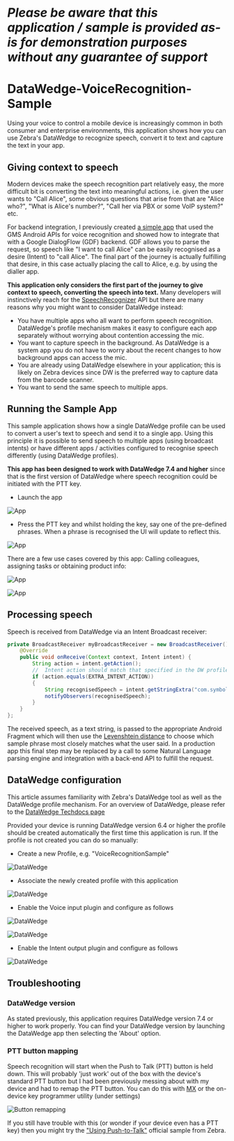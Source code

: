 *Please be aware that this application / sample is provided as-is for demonstration purposes without any guarantee of support*
=========================================================

# DataWedge-VoiceRecognition-Sample

Using your voice to control a mobile device is increasingly common in both consumer and enterprise environments, this application shows how you can use Zebra's DataWedge to recognize speech, convert it to text and capture the text in your app.

## Giving context to speech

Modern devices make the speech recognition part relatively easy, the more difficult bit is converting the text into meaningful actions, i.e. given the user wants to "Call Alice", some obvious questions that arise from that are "Alice who?", "What is Alice's number?", "Call her via PBX or some VoIP system?" etc.

For backend integration, I previously created [a simple app](https://github.com/darryncampbell/AndroidV2DialogFlow) that used the GMS Android APIs for voice recognition and showed how to integrate that with a Google DialogFlow (GDF) backend.  GDF allows you to parse the request, so speech like "I want to call Alice" can be easily recognised as a desire (Intent) to "call Alice".  The final part of the journey is actually fulfilling that desire, in this case actually placing the call to Alice, e.g. by using the dialler app.

**This application only considers the first part of the journey to give context to speech, converting the speech into text.**  Many developers will instinctively reach for the [SpeechRecognizer](https://developer.android.com/reference/android/speech/SpeechRecognizer) API but there are many reasons why you might want to consider DataWedge instead:

- You have multiple apps who all want to perform speech recognition.  DataWedge's profile mechanism makes it easy to configure each app separately without worrying about contention accessing the mic.
- You want to capture speech in the background.  As DataWedge is a system app you do not have to worry about the recent changes to how background apps can access the mic. 
- You are already using DataWedge elsewhere in your application; this is likely on Zebra devices since DW is the preferred way to capture data from the barcode scanner.
- You want to send the same speech to multiple apps.

## Running the Sample App

This sample application shows how a single DataWedge profile can be used to convert a user's text to speech and send it to a single app.  Using this principle it is possible to send speech to multiple apps (using broadcast intents) or have different apps / activities configured to recognise speech differently (using DataWedge profiles).

**This app has been designed to work with DataWedge 7.4 and higher** since that is the first version of DataWedge where speech recognition could be initiated with the PTT key.

- Launch the app

![App](https://raw.githubusercontent.com/darryncampbell/DataWedge-VoiceRecognition-Sample/master/screenshots/app_1.jpg)

- Press the PTT key and whilst holding the key, say one of the pre-defined phrases.  When a phrase is recognised the UI will update to reflect this.

![App](https://raw.githubusercontent.com/darryncampbell/DataWedge-VoiceRecognition-Sample/master/screenshots/app_2.jpg)

There are a few use cases covered by this app: Calling colleagues, assigning tasks or obtaining product info:

![App](https://raw.githubusercontent.com/darryncampbell/DataWedge-VoiceRecognition-Sample/master/screenshots/app_4.jpg)

![App](https://raw.githubusercontent.com/darryncampbell/DataWedge-VoiceRecognition-Sample/master/screenshots/app_6.jpg)

## Processing speech

Speech is received from DataWedge via an Intent Broadcast receiver:

```java
private BroadcastReceiver myBroadcastReceiver = new BroadcastReceiver() {
    @Override
    public void onReceive(Context context, Intent intent) {
        String action = intent.getAction();
        //  Intent action should match that specified in the DW profile
        if (action.equals(EXTRA_INTENT_ACTION))
        {
            String recognisedSpeech = intent.getStringExtra("com.symbol.datawedge.data_string");
            notifyObservers(recognisedSpeech);
        }
    }
};
```

The received speech, as a text string, is passed to the appropriate Android Fragment which will then use the [Levenshtein distance](https://en.wikipedia.org/wiki/Levenshtein_distance) to choose which sample phrase most closely matches what the user said.  In a production app this final step may be replaced by a call to some Natural Language parsing engine and integration with a back-end API to fulfill the request. 

## DataWedge configuration

This article assumes familiarity with Zebra's DataWedge tool as well as the DataWedge profile mechanism.  For an overview of DataWedge, please refer to the [DataWedge Techdocs page](https://techdocs.zebra.com/datawedge/latest/guide/overview/)

Provided your device is running DataWedge version 6.4 or higher the profile should be created automatically the first time this application is run.  If the profile is not created you can do so manually:

- Create a new Profile, e.g. "VoiceRecognitionSample"

![DataWedge](https://raw.githubusercontent.com/darryncampbell/DataWedge-VoiceRecognition-Sample/master/screenshots/dw_1.jpg)

- Associate the newly created profile with this application

![DataWedge](https://raw.githubusercontent.com/darryncampbell/DataWedge-VoiceRecognition-Sample/master/screenshots/dw_2.jpg)


- Enable the Voice input plugin and configure as follows

![DataWedge](https://raw.githubusercontent.com/darryncampbell/DataWedge-VoiceRecognition-Sample/master/screenshots/dw_3.jpg)

![DataWedge](https://raw.githubusercontent.com/darryncampbell/DataWedge-VoiceRecognition-Sample/master/screenshots/dw_4.jpg)

- Enable the Intent output plugin and configure as follows

![DataWedge](https://raw.githubusercontent.com/darryncampbell/DataWedge-VoiceRecognition-Sample/master/screenshots/dw_5.jpg)


## Troubleshooting

### DataWedge version
As stated previously, this application requires DataWedge version 7.4 or higher to work properly.  You can find your DataWedge version by launching the DataWedge app then selecting the 'About' option.

### PTT button mapping
Speech recognition will start when the Push to Talk (PTT) button is held down.  This will probably 'just work' out of the box with the device's standard PTT button but I had been previously messing about with my device and had to remap the PTT button.  You can do this with [MX](https://techdocs.zebra.com/mx/keymappingmgr/) or the on-device key programmer utility (under settings)

![Button remapping](https://raw.githubusercontent.com/darryncampbell/DataWedge-VoiceRecognition-Sample/master/screenshots/button_remap.jpg)

If you still have trouble with this (or wonder if your device even has a PTT key) then you might try the ["Using Push-to-Talk"](https://techdocs.zebra.com/emdk-for-android/latest/samples/usingptt/) official sample from Zebra.
